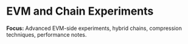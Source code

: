 # EVM and Chain Experiments
**Focus:** Advanced EVM-side experiments, hybrid chains, compression techniques, performance notes.